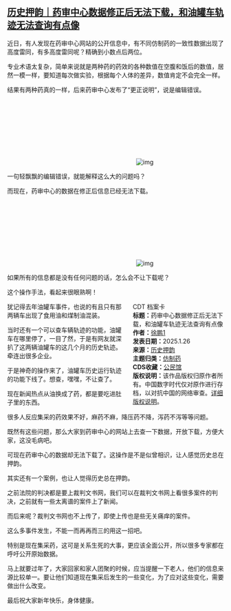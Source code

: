 <!--1737985108000-->
[历史押韵｜药审中心数据修正后无法下载，和油罐车轨迹无法查询有点像](https://chinadigitaltimes.net/chinese/715419.html)
------

<p>近日，有人发现在药审中心网站的公开信息中，有不同仿制药的一致性数据出现了高度雷同，有多高度雷同呢？精确到小数点后两位。</p><p>专业术语太复杂，简单来说就是两种药的药效的各种数值在空腹和饭后的数值，居然一模一样，要知道每次做实验，根据每个人体的差异，数值肯定不会完全一样。</p><p>结果有两种药真的一样，后来药审中心发布了“更正说明”，说是编辑错误。</p><p><img decoding="async" src="data:image/svg+xml,%3Csvg%20xmlns='http://www.w3.org/2000/svg'%20viewBox='0%200%200%200'%3E%3C/svg%3E" alt="img" data-lazy-src="https://chinadigitaltimes.net/chinese/files/2025/01/post-715419-67978c324d130."><noscript><img decoding="async" src="https://chinadigitaltimes.net/chinese/files/2025/01/post-715419-67978c324d130." alt="img"></noscript></p><p>一句轻飘飘的编辑错误，就能解释这么大的问题吗？</p><p>而现在，药审中心的数据在修正后信息已经无法下载。</p><p><img decoding="async" src="data:image/svg+xml,%3Csvg%20xmlns='http://www.w3.org/2000/svg'%20viewBox='0%200%200%200'%3E%3C/svg%3E" alt="img" data-lazy-src="https://chinadigitaltimes.net/chinese/files/2025/01/post-715419-67978c326f87c."><noscript><img decoding="async" src="https://chinadigitaltimes.net/chinese/files/2025/01/post-715419-67978c326f87c." alt="img"></noscript></p><p>如果所有的信息都是没有任何问题的话，怎么会不让下载呢？</p><p>这个操作手法，看起来很眼熟啊！</p><div style="width:42%;float:right;padding-left:20px;"><div class="su-spoiler su-spoiler-style-fancy su-spoiler-icon-chevron-circle" data-scroll-offset="0" data-anchor-in-url="no"><div class="su-spoiler-title" tabindex="0" role="button"><span class="su-spoiler-icon"></span>CDT 档案卡</div><div class="su-spoiler-content su-u-clearfix su-u-trim"><strong>标题：</strong>药审中心数据修正后无法下载，和油罐车轨迹无法查询有点像<br><strong>作者：</strong><a href="https://chinadigitaltimes.net/space/历史押韵" target="_blank">徐鹏1</a><br><strong>发表日期：</strong>2025.1.26<br><strong>来源：</strong><a href="https://web.archive.org/web/https://mp.weixin.qq.com/s/h0hZ5CpQ-G7o2YctfjslQw" target="_blank">历史押韵</a><br><strong>主题归类：</strong><a href="https://chinadigitaltimes.net/space/仿制药" target="_blank">仿制药</a><br><strong>CDS收藏：</strong><a href="https://chinadigitaltimes.net/space/%E5%85%AC%E6%B0%91%E9%A6%86" target="_blank" rel="noopener">公民馆</a><br><strong>版权说明：</strong>该作品版权归原作者所有。中国数字时代仅对原作进行存档，以对抗中国的网络审查。<a href="https://chinadigitaltimes.net/chinese/copyright">详细版权说明</a>。</div></div></div><p>犹记得去年油罐车事件，也说的有且只有那两辆车出现了食用油和煤制油混装。</p><p>当时还有一个可以查车辆轨迹的功能，油罐车在哪里停了，一目了然，于是有网友就深扒了这两辆油罐车的这几个月的历史轨迹。牵连出很多企业。</p><p>于是神奇的操作来了，油罐车历史运行轨迹的功能下线了。想查，嘿嘿，不让查了。</p><p>现在新闻热点从油换成了药，都是要吃进肚子里的东西。</p><p>很多人反应集采的药效果不好，麻药不麻，降压药不降，泻药不泻等等问题。</p><p>既然有这些问题，那么大家到药审中心的网站上去查一下数据，开放下载，方便大家，这没毛病吧。</p><p>可现在药审中心的数据却无法下载了。这操作是不是似曾相识，让人感觉历史总在押韵。</p><p>其实还有一个案例，也让人觉得历史总在押韵。</p><p>之前法院的判决都是要上裁判文书网，我们可以在裁判文书网上看很多案件的判决，之前就有一些太离谱的案件上了新闻。</p><p>而后来呢？裁判文书网也不上传了，即使上传也是些无关痛痒的案件。</p><p>这么多事件发生，不能一而再再而三的用这一招吧。</p><p>特别是现在集采药，这可是关系生死的大事，更应该全面公开，所以很多专家都在呼吁公开原始数据。</p><p>马上就要过年了，大家回家和家人团聚的时候，应当提醒一下老人，他们的信息来源比较单一。要让他们知道现在集采后发生的一些变化，为了应对这些变化，需要做出什么改变。</p><p>最后祝大家新年快乐，身体健康。</p><div class="addtoany_share_save_container addtoany_content addtoany_content_bottom"><div class="a2a_kit a2a_kit_size_32 addtoany_list" data-a2a-url="https://chinadigitaltimes.net/chinese/715419.html" data-a2a-title="历史押韵｜药审中心数据修正后无法下载，和油罐车轨迹无法查询有点像"><a class="a2a_button_facebook" href="https://www.addtoany.com/add_to/facebook?linkurl=https%3A%2F%2Fchinadigitaltimes.net%2Fchinese%2F715419.html&amp;linkname=%E5%8E%86%E5%8F%B2%E6%8A%BC%E9%9F%B5%EF%BD%9C%E8%8D%AF%E5%AE%A1%E4%B8%AD%E5%BF%83%E6%95%B0%E6%8D%AE%E4%BF%AE%E6%AD%A3%E5%90%8E%E6%97%A0%E6%B3%95%E4%B8%8B%E8%BD%BD%EF%BC%8C%E5%92%8C%E6%B2%B9%E7%BD%90%E8%BD%A6%E8%BD%A8%E8%BF%B9%E6%97%A0%E6%B3%95%E6%9F%A5%E8%AF%A2%E6%9C%89%E7%82%B9%E5%83%8F" title="Facebook" rel="nofollow noopener" target="_blank"></a><a class="a2a_button_twitter" href="https://www.addtoany.com/add_to/twitter?linkurl=https%3A%2F%2Fchinadigitaltimes.net%2Fchinese%2F715419.html&amp;linkname=%E5%8E%86%E5%8F%B2%E6%8A%BC%E9%9F%B5%EF%BD%9C%E8%8D%AF%E5%AE%A1%E4%B8%AD%E5%BF%83%E6%95%B0%E6%8D%AE%E4%BF%AE%E6%AD%A3%E5%90%8E%E6%97%A0%E6%B3%95%E4%B8%8B%E8%BD%BD%EF%BC%8C%E5%92%8C%E6%B2%B9%E7%BD%90%E8%BD%A6%E8%BD%A8%E8%BF%B9%E6%97%A0%E6%B3%95%E6%9F%A5%E8%AF%A2%E6%9C%89%E7%82%B9%E5%83%8F" title="Twitter" rel="nofollow noopener" target="_blank"></a><a class="a2a_button_telegram" href="https://www.addtoany.com/add_to/telegram?linkurl=https%3A%2F%2Fchinadigitaltimes.net%2Fchinese%2F715419.html&amp;linkname=%E5%8E%86%E5%8F%B2%E6%8A%BC%E9%9F%B5%EF%BD%9C%E8%8D%AF%E5%AE%A1%E4%B8%AD%E5%BF%83%E6%95%B0%E6%8D%AE%E4%BF%AE%E6%AD%A3%E5%90%8E%E6%97%A0%E6%B3%95%E4%B8%8B%E8%BD%BD%EF%BC%8C%E5%92%8C%E6%B2%B9%E7%BD%90%E8%BD%A6%E8%BD%A8%E8%BF%B9%E6%97%A0%E6%B3%95%E6%9F%A5%E8%AF%A2%E6%9C%89%E7%82%B9%E5%83%8F" title="Telegram" rel="nofollow noopener" target="_blank"></a><a class="a2a_button_reddit" href="https://www.addtoany.com/add_to/reddit?linkurl=https%3A%2F%2Fchinadigitaltimes.net%2Fchinese%2F715419.html&amp;linkname=%E5%8E%86%E5%8F%B2%E6%8A%BC%E9%9F%B5%EF%BD%9C%E8%8D%AF%E5%AE%A1%E4%B8%AD%E5%BF%83%E6%95%B0%E6%8D%AE%E4%BF%AE%E6%AD%A3%E5%90%8E%E6%97%A0%E6%B3%95%E4%B8%8B%E8%BD%BD%EF%BC%8C%E5%92%8C%E6%B2%B9%E7%BD%90%E8%BD%A6%E8%BD%A8%E8%BF%B9%E6%97%A0%E6%B3%95%E6%9F%A5%E8%AF%A2%E6%9C%89%E7%82%B9%E5%83%8F" title="Reddit" rel="nofollow noopener" target="_blank"></a><a class="a2a_button_whatsapp" href="https://www.addtoany.com/add_to/whatsapp?linkurl=https%3A%2F%2Fchinadigitaltimes.net%2Fchinese%2F715419.html&amp;linkname=%E5%8E%86%E5%8F%B2%E6%8A%BC%E9%9F%B5%EF%BD%9C%E8%8D%AF%E5%AE%A1%E4%B8%AD%E5%BF%83%E6%95%B0%E6%8D%AE%E4%BF%AE%E6%AD%A3%E5%90%8E%E6%97%A0%E6%B3%95%E4%B8%8B%E8%BD%BD%EF%BC%8C%E5%92%8C%E6%B2%B9%E7%BD%90%E8%BD%A6%E8%BD%A8%E8%BF%B9%E6%97%A0%E6%B3%95%E6%9F%A5%E8%AF%A2%E6%9C%89%E7%82%B9%E5%83%8F" title="WhatsApp" rel="nofollow noopener" target="_blank"></a><a class="a2a_button_email" href="https://www.addtoany.com/add_to/email?linkurl=https%3A%2F%2Fchinadigitaltimes.net%2Fchinese%2F715419.html&amp;linkname=%E5%8E%86%E5%8F%B2%E6%8A%BC%E9%9F%B5%EF%BD%9C%E8%8D%AF%E5%AE%A1%E4%B8%AD%E5%BF%83%E6%95%B0%E6%8D%AE%E4%BF%AE%E6%AD%A3%E5%90%8E%E6%97%A0%E6%B3%95%E4%B8%8B%E8%BD%BD%EF%BC%8C%E5%92%8C%E6%B2%B9%E7%BD%90%E8%BD%A6%E8%BD%A8%E8%BF%B9%E6%97%A0%E6%B3%95%E6%9F%A5%E8%AF%A2%E6%9C%89%E7%82%B9%E5%83%8F" title="Email" rel="nofollow noopener" target="_blank"></a><a class="a2a_button_copy_link" href="https://www.addtoany.com/add_to/copy_link?linkurl=https%3A%2F%2Fchinadigitaltimes.net%2Fchinese%2F715419.html&amp;linkname=%E5%8E%86%E5%8F%B2%E6%8A%BC%E9%9F%B5%EF%BD%9C%E8%8D%AF%E5%AE%A1%E4%B8%AD%E5%BF%83%E6%95%B0%E6%8D%AE%E4%BF%AE%E6%AD%A3%E5%90%8E%E6%97%A0%E6%B3%95%E4%B8%8B%E8%BD%BD%EF%BC%8C%E5%92%8C%E6%B2%B9%E7%BD%90%E8%BD%A6%E8%BD%A8%E8%BF%B9%E6%97%A0%E6%B3%95%E6%9F%A5%E8%AF%A2%E6%9C%89%E7%82%B9%E5%83%8F" title="Copy Link" rel="nofollow noopener" target="_blank"></a><a class="a2a_dd addtoany_share_save addtoany_share" href="https://www.addtoany.com/share"></a></div></div>
